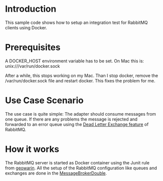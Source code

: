 # Introduction

This sample code shows how to setup an integration test for
RabbitMQ clients using Docker.

# Prerequisites

A DOCKER_HOST environment variable has to be set. On Mac this is:
unix:///var/run/docker.sock

After a while, this stops working on my Mac. Than I stop docker, remove the /var/run/docker.sock file and restart docker.
This fixes the problem for me.

# Use Case Scenario

The use case is quite simple: The adapter should consume messages from one queue.
If there are any problems the message is rejected and forwarded to an error queue
using the [Dead Letter Exchange feature](https://www.rabbitmq.com/dlx.html) of RabbitMQ.

# How it works

The RabbitMQ server is started as Docker container using the Junit rule from 
[geowarin](https://github.com/geowarin/docker-junit-rule). 
All the setup of the RabbitMQ configuration like queues and exchanges are done in the 
[MessageBrokerDouble](src/test/java/de/agiledojo/messagecontract/MessageBrokerDouble.java).

